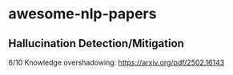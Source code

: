 # awesome-nlp-papers

## Hallucination Detection/Mitigation
6/10 Knowledge overshadowing: https://arxiv.org/pdf/2502.16143
